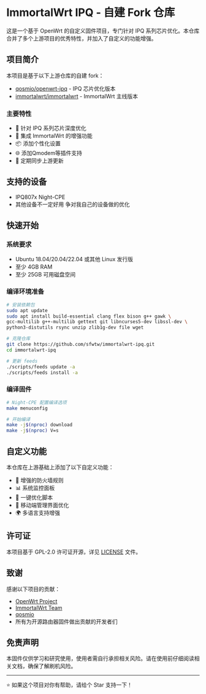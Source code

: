 # ImmortalWrt IPQ - 自建 Fork 仓库

这是一个基于 OpenWrt 的自定义固件项目，专门针对 IPQ 系列芯片优化。本仓库合并了多个上游项目的优秀特性，并加入了自定义的功能增强。

## 项目简介

本项目是基于以下上游仓库的自建 fork：

- [qosmio/openwrt-ipq](https://github.com/qosmio/openwrt-ipq) - IPQ 芯片优化版本
- [immortalwrt/immortalwrt](https://github.com/immortalwrt/immortalwrt) - ImmortalWrt 主线版本

### 主要特性

- 🚀 针对 IPQ 系列芯片深度优化
- 🔧 集成 ImmortalWrt 的增强功能
- 📦 添加个性化设置
- 🌐 添加Qmodem等插件支持
- 🔄 定期同步上游更新

## 支持的设备

- IPQ807x Night-CPE
- 其他设备不一定好用 争对我自己的设备做的优化

## 快速开始

### 系统要求

- Ubuntu 18.04/20.04/22.04 或其他 Linux 发行版
- 至少 4GB RAM
- 至少 25GB 可用磁盘空间

### 编译环境准备

```bash
# 安装依赖包
sudo apt update
sudo apt install build-essential clang flex bison g++ gawk \
gcc-multilib g++-multilib gettext git libncurses5-dev libssl-dev \
python3-distutils rsync unzip zlib1g-dev file wget

# 克隆仓库
git clone https://github.com/sfwtw/immortalwrt-ipq.git
cd immortalwrt-ipq

# 更新 feeds
./scripts/feeds update -a
./scripts/feeds install -a
```

### 编译固件

```bash
# Night-CPE 配置编译选项
make menuconfig

# 开始编译
make -j$(nproc) download
make -j$(nproc) V=s
```

## 自定义功能

本仓库在上游基础上添加了以下自定义功能：

- 🔐 增强的防火墙规则
- 📊 系统监控面板
- 🔧 一键优化脚本
- 📱 移动端管理界面优化
- 🌍 多语言支持增强

## 许可证

本项目基于 GPL-2.0 许可证开源，详见 [LICENSE](LICENSE) 文件。

## 致谢

感谢以下项目的贡献：

- [OpenWrt Project](https://openwrt.org/)
- [ImmortalWrt Team](https://github.com/immortalwrt/immortalwrt)
- [qosmio](https://github.com/qosmio/openwrt-ipq)
- 所有为开源路由器固件做出贡献的开发者们

## 免责声明

本固件仅供学习和研究使用，使用者需自行承担相关风险。请在使用前仔细阅读相关文档，确保了解刷机风险。

---

⭐ 如果这个项目对你有帮助，请给个 Star 支持一下！
